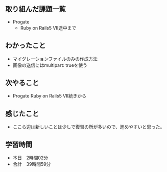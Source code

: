 ## 取り組んだ課題一覧
- Progate
  - Ruby on Rails5 Ⅶ途中まで
## わかったこと
- マイグレーションファイルのみの作成方法
- 画像の送信にはmultipart: trueを使う
## 次やること
- Progate Ruby on Rails5 Ⅶ続きから
## 感じたこと
- ここら辺は新しいことは少しで復習の所が多いので、進めやすいと思った。
## 学習時間
- 本日　2時間02分
- 合計　39時間59分
